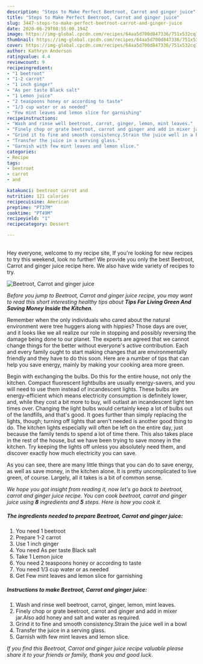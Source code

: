 ```yaml
---
description: "Steps to Make Perfect Beetroot, Carrot and ginger juice"
title: "Steps to Make Perfect Beetroot, Carrot and ginger juice"
slug: 3447-steps-to-make-perfect-beetroot-carrot-and-ginger-juice
date: 2020-06-29T08:55:00.194Z
image: https://img-global.cpcdn.com/recipes/64aa5d700d847336/751x532cq70/beetroot-carrot-and-ginger-juice-recipe-main-photo.jpg
thumbnail: https://img-global.cpcdn.com/recipes/64aa5d700d847336/751x532cq70/beetroot-carrot-and-ginger-juice-recipe-main-photo.jpg
cover: https://img-global.cpcdn.com/recipes/64aa5d700d847336/751x532cq70/beetroot-carrot-and-ginger-juice-recipe-main-photo.jpg
author: Kathryn Anderson
ratingvalue: 4.4
reviewcount: 9
recipeingredient:
- "1 beetroot"
- "1-2 carrot"
- "1 inch ginger"
- "As per taste Black salt"
- "1 Lemon juice"
- "2 teaspoons honey or according to taste"
- "1/3 cup water or as needed"
- "Few mint leaves and lemon slice for garnishing"
recipeinstructions:
- "Wash and rinse well beetroot, carrot, ginger, lemon, mint leaves."
- "Finely chop or grate beetroot, carrot and ginger and add in mixer jar.Also add honey and salt and water as required."
- "Grind it to fine and smooth consistency.Strain the juice well in a bowl"
- "Transfer the juice in a serving glass."
- "Garnish with few mint leaves and lemon slice."
categories:
- Recipe
tags:
- beetroot
- carrot
- and

katakunci: beetroot carrot and 
nutrition: 121 calories
recipecuisine: American
preptime: "PT37M"
cooktime: "PT49M"
recipeyield: "1"
recipecategory: Dessert

---
```

<br>
Hey everyone, welcome to my recipe site, If you're looking for new recipes to try this weekend, look no further! We provide you only the best Beetroot, Carrot and ginger juice recipe here. We also have wide variety of recipes to try.
<br>


![Beetroot, Carrot and ginger juice](https://img-global.cpcdn.com/recipes/64aa5d700d847336/751x532cq70/beetroot-carrot-and-ginger-juice-recipe-main-photo.jpg)

<i>Before you jump to Beetroot, Carrot and ginger juice recipe, you may want to read this short interesting healthy tips about 
<strong>Tips For Living Green And Saving Money Inside the Kitchen</strong>.</i>
</br>

Remember when the only individuals who cared about the natural environment were tree huggers along with hippies? Those days are over, and it looks like we all realize our role in stopping and possibly reversing the damage being done to our planet. The experts are agreed that we cannot change things for the better without everyone's active contribution. Each and every family ought to start making changes that are environmentally friendly and they have to do this soon. Here are a number of tips that can help you save energy, mainly by making your cooking area more green.

Begin with exchanging the bulbs. Do this for the entire house, not only the kitchen. Compact fluorescent lightbulbs are usually energy-savers, and you will need to use them instead of incandescent lights. These bulbs are energy-efficient which means electricity consumption is definitely lower, and, while they cost a bit more to buy, will outlast an incandescent light ten times over. Changing the light bulbs would certainly keep a lot of bulbs out of the landfills, and that's good. It goes further than simply replacing the lights, though; turning off lights that aren't needed is another good thing to do. The kitchen lights especially will often be left on the entire day, just because the family tends to spend a lot of time there. This also takes place in the rest of the house, but we have been trying to save money in the kitchen. Try keeping the lights off unless you absolutely need them, and discover exactly how much electricity you can save.

As you can see, there are many little things that you can do to save energy, as well as save money, in the kitchen alone. It is pretty uncomplicated to live green, of course. Largely, all it takes is a bit of common sense.


<i>We hope you got insight from reading it, now let's go back to beetroot, carrot and ginger juice recipe. You can cook beetroot, carrot and ginger juice using <strong>8</strong> ingredients and <strong>5</strong> steps. Here is how you cook it.
</i>

##### The ingredients needed to prepare Beetroot, Carrot and ginger juice:

1. You need 1 beetroot
1. Prepare 1-2 carrot
1. Use 1 inch ginger
1. You need As per taste Black salt
1. Take 1 Lemon juice
1. You need 2 teaspoons honey or according to taste
1. You need 1/3 cup water or as needed
1. Get Few mint leaves and lemon slice for garnishing


##### Instructions to make Beetroot, Carrot and ginger juice:

1. Wash and rinse well beetroot, carrot, ginger, lemon, mint leaves.
1. Finely chop or grate beetroot, carrot and ginger and add in mixer jar.Also add honey and salt and water as required.
1. Grind it to fine and smooth consistency.Strain the juice well in a bowl
1. Transfer the juice in a serving glass.
1. Garnish with few mint leaves and lemon slice.


<i>If you find this Beetroot, Carrot and ginger juice recipe valuable please share it to your friends or family, thank you and good luck.</i>
